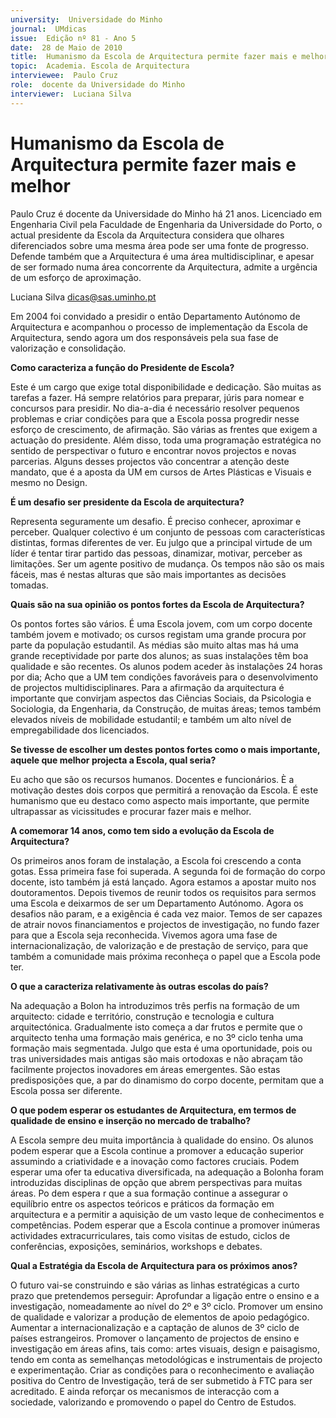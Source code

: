 ```yaml
---
university:  Universidade do Minho
journal:  UMdicas
issue:  Edição nº 81 - Ano 5
date:  28 de Maio de 2010
title:  Humanismo da Escola de Arquitectura permite fazer mais e melhor
topic:  Academia. Escola de Arquitectura
interviewee:  Paulo Cruz
role:  docente da Universidade do Minho
interviewer:  Luciana Silva
--- 
```


# Humanismo da Escola de Arquitectura permite fazer mais e melhor 

Paulo Cruz é docente da Universidade do Minho há 21 anos.
Licenciado em Engenharia Civil pela Faculdade de Engenharia da Universidade do Porto, o actual presidente da Escola da Arquitectura considera que olhares diferenciados sobre uma mesma área pode ser uma fonte de progresso. Defende também que a Arquitectura é uma área multidisciplinar, e apesar de ser formado numa área concorrente da Arquitectura, admite a urgência de um esforço de aproximação.
 
Luciana Silva dicas@sas.uminho.pt 


Em 2004 foi convidado a presidir o então Departamento Autónomo de Arquitectura e acompanhou o processo de implementação da Escola de Arquitectura, sendo agora um dos responsáveis pela sua fase de valorização e consolidação.
 

**Como caracteriza a função do Presidente de Escola?**

Este é um cargo que exige total disponibilidade e dedicação. São muitas as tarefas a fazer. Há sempre relatórios para preparar, júris para nomear e concursos para presidir. No dia-a-dia é necessário resolver pequenos problemas e criar condições para que a Escola possa progredir nesse esforço de crescimento, de afirmação. São várias as frentes que exigem a actuação do presidente. Além disso, toda uma programação estratégica no sentido de perspectivar o futuro e encontrar novos projectos e novas parcerias.
Alguns desses projectos vão concentrar a atenção deste mandato, que é a aposta da UM em cursos de Artes Plásticas e Visuais e mesmo no Design.
 

**É um desafio ser presidente da Escola de arquitectura?**

Representa seguramente um desafio. É preciso conhecer, aproximar e perceber. Qualquer colectivo é um conjunto de pessoas com características distintas, formas diferentes de ver.
Eu julgo que a principal virtude de um líder é tentar tirar partido das pessoas, dinamizar, motivar, perceber as limitações. Ser um agente positivo de mudança.
Os tempos não são os mais fáceis, mas é nestas alturas que são mais importantes as decisões tomadas.
 

**Quais são na sua opinião os pontos fortes da Escola de Arquitectura?**

Os pontos fortes são vários. É uma Escola jovem, com um corpo docente também jovem e motivado; os cursos registam uma grande procura por parte da população estudantil. As médias são muito altas mas há uma grande receptividade por parte dos alunos; as suas instalações têm boa qualidade e são recentes.
Os alunos podem aceder às instalações 24 horas por dia; Acho que a UM tem condições favoráveis para o desenvolvimento de projectos multidisciplinares. Para a afirmação da arquitectura é importante que convirjam aspectos das Ciências Sociais, da Psicologia e Sociologia, da Engenharia, da Construção, de muitas áreas; temos também elevados níveis de mobilidade estudantil; e também um alto nível de empregabilidade dos licenciados.
 

**Se tivesse de escolher um destes pontos fortes como o mais importante, aquele que melhor projecta a Escola, qual seria?**

Eu acho que são os recursos humanos. Docentes e funcionários. È a motivação destes dois corpos que permitirá a renovação da Escola.
É este humanismo que eu destaco como aspecto mais importante, que permite ultrapassar as vicissitudes e procurar fazer mais e melhor.
 

**A comemorar 14 anos, como tem sido a evolução da Escola de Arquitectura?**

Os primeiros anos foram de instalação, a Escola foi crescendo a conta gotas. Essa primeira fase foi superada. A segunda foi de formação do corpo docente, isto também já está lançado. Agora estamos a apostar muito nos doutoramentos. Depois tivemos de reunir todos os requisitos para sermos uma Escola e deixarmos de ser um Departamento Autónomo. Agora os desafios não param, e a exigência é cada vez maior. Temos de ser capazes de atrair novos financiamentos e projectos de investigação, no fundo fazer para que a Escola seja reconhecida. Vivemos agora uma fase de internacionalização, de valorização e de prestação de serviço, para que também a comunidade mais próxima reconheça o papel que a Escola pode ter.
 

**O que a caracteriza relativamente às outras escolas do país?**

Na adequação a Bolon ha introduzimos três perfis na formação de um arquitecto: cidade e território, construção e tecnologia e cultura arquitectónica. Gradualmente isto começa a dar frutos e permite que o arquitecto tenha uma formação mais genérica, e no 3º ciclo tenha uma formação mais segmentada.
Julgo que esta é uma oportunidade, pois ou tras universidades mais antigas são mais ortodoxas e não abraçam tão facilmente projectos inovadores em áreas emergentes. São estas predisposições que, a par do dinamismo do corpo docente, permitam que a Escola possa ser diferente.
 

**O que podem esperar os estudantes de Arquitectura, em termos de qualidade de ensino e inserção no mercado de trabalho?**

A Escola sempre deu muita importância à qualidade do ensino. Os alunos podem esperar que a Escola continue a promover a educação superior assumindo a criatividade e a inovação como factores cruciais. Podem esperar uma ofer ta educativa diversificada, na adequação a Bolonha foram introduzidas disciplinas de opção que abrem perspectivas para muitas áreas.
Po dem espera r que a sua formação continue a assegurar o equilíbrio entre os aspectos teóricos e práticos da formação em arquitectura e a permitir a aquisição de um vasto leque de conhecimentos e competências.
Podem esperar que a Escola continue a promover inúmeras actividades extracurriculares, tais como visitas de estudo, ciclos de conferências, exposições, seminários, workshops e debates.
 

**Qual a Estratégia da Escola de Arquitectura para os próximos anos?**

O futuro vai-se construindo e são várias as linhas estratégicas a curto prazo que pretendemos perseguir: Aprofundar a ligação entre o ensino e a investigação, nomeadamente ao nível do 2º e 3º ciclo. Promover um ensino de qualidade e valorizar a produção de elementos de apoio pedagógico. Aumentar a internacionalização e a captação de alunos de 3º ciclo de países estrangeiros. Promover o lançamento de projectos de ensino e investigação em áreas afins, tais como: artes visuais, design e paisagismo, tendo em conta as semelhanças metodológicas e instrumentais de projecto e experimentação. Criar as condições para o reconhecimento e avaliação positiva do Centro de Investigação, terá de ser submetido à FTC para ser acreditado. E ainda reforçar os mecanismos de interacção com a sociedade, valorizando e promovendo o papel do Centro de Estudos.

